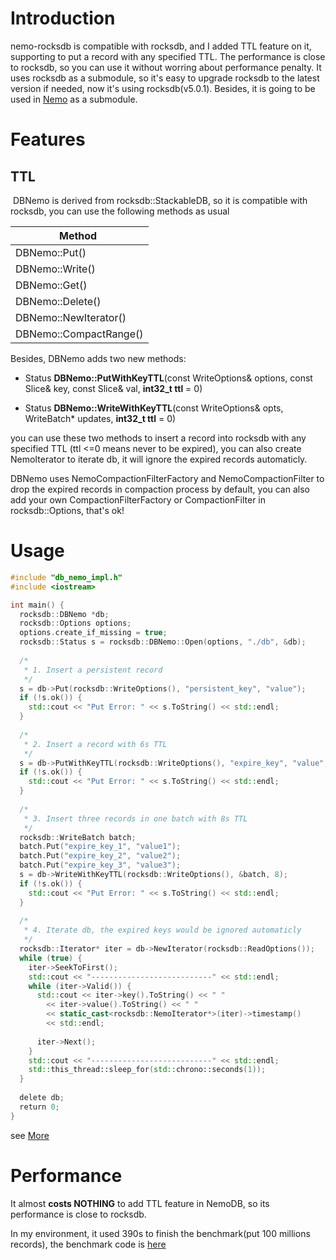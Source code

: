 # Introduction

nemo-rocksdb is compatible with rocksdb, and I added TTL feature on it, supporting to put a record with any specified TTL. The performance is close to rocksdb, so you can use it without worring about performance penalty. It uses rocksdb as a submodule, so it's easy to upgrade rocksdb to the latest version if needed, now it's using rocksdb(v5.0.1). Besides, it is going to be used in [Nemo](https://github.com/Qihoo360/nemo) as a submodule.

# Features
## TTL
  DBNemo is derived from rocksdb::StackableDB, so it is compatible with rocksdb, you can use the following methods as usual
  

|   Method    |
| --- |
|DBNemo::Put()         |
|DBNemo::Write()       |
|DBNemo::Get()         |
|DBNemo::Delete()      |
|DBNemo::NewIterator() |
|DBNemo::CompactRange()|


Besides, DBNemo adds two new methods:
 
* Status **DBNemo::PutWithKeyTTL**(const WriteOptions& options, const Slice& key, const Slice& val, **int32_t ttl** = 0)

* Status **DBNemo::WriteWithKeyTTL**(const WriteOptions& opts, WriteBatch\* updates, **int32_t ttl** = 0)

you can use these two methods to insert a record into rocksdb with any specified TTL (ttl <=0 means never to be expired), you can also create NemoIterator to iterate db, it will ignore the expired records automaticly.

DBNemo uses NemoCompactionFilterFactory and NemoCompactionFilter to drop the expired records in compaction process by default, you can also add your own CompactionFilterFactory or CompactionFilter in rocksdb::Options, that's ok!

# Usage
```cpp
#include "db_nemo_impl.h"
#include <iostream>

int main() {
  rocksdb::DBNemo *db;
  rocksdb::Options options;
  options.create_if_missing = true;
  rocksdb::Status s = rocksdb::DBNemo::Open(options, "./db", &db);
  
  /*
   * 1. Insert a persistent record
   */
  s = db->Put(rocksdb::WriteOptions(), "persistent_key", "value");
  if (!s.ok()) {
    std::cout << "Put Error: " << s.ToString() << std::endl;
  }
  
  /*
   * 2. Insert a record with 6s TTL
   */
  s = db->PutWithKeyTTL(rocksdb::WriteOptions(), "expire_key", "value", 6);
  if (!s.ok()) {
    std::cout << "Put Error: " << s.ToString() << std::endl;
  }
  
  /*
   * 3. Insert three records in one batch with 8s TTL
   */
  rocksdb::WriteBatch batch;
  batch.Put("expire_key_1", "value1");
  batch.Put("expire_key_2", "value2");
  batch.Put("expire_key_3", "value3");
  s = db->WriteWithKeyTTL(rocksdb::WriteOptions(), &batch, 8);
  if (!s.ok()) {
    std::cout << "Put Error: " << s.ToString() << std::endl;
  }
  
  /*
   * 4. Iterate db, the expired keys would be ignored automaticly
   */
  rocksdb::Iterator* iter = db->NewIterator(rocksdb::ReadOptions());
  while (true) {
    iter->SeekToFirst();
    std::cout << "---------------------------" << std::endl;
    while (iter->Valid()) {
      std::cout << iter->key().ToString() << " "
        << iter->value().ToString() << " "
        << static_cast<rocksdb::NemoIterator*>(iter)->timestamp()
        << std::endl;
      
      iter->Next();
    }
    std::cout << "---------------------------" << std::endl;
    std::this_thread::sleep_for(std::chrono::seconds(1));
  }
  
  delete db;
  return 0;
}

```
see [More](https://github.com/KernelMaker/nemo-rocksdb/blob/master/example/example.cc)

# Performance

It almost **costs NOTHING** to add TTL feature in NemoDB, so its performance is close to rocksdb.

In my environment, it used 390s to finish the benchmark(put 100 millions records), the benchmark code is [here](https://github.com/KernelMaker/nemo-rocksdb/blob/master/example/benchmark.cc)
